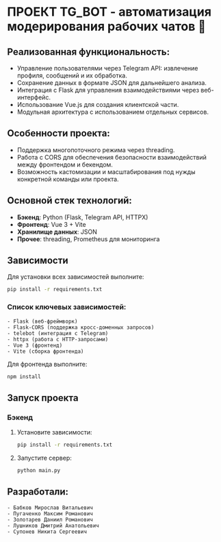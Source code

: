 
# ПРОЕКТ TG_BOT - автоматизация модерирования рабочих чатов 🎉

## Реализованная функциональность:
- Управление пользователями через Telegram API: извлечение профиля, сообщений и их обработка.
- Сохранение данных в формате JSON для дальнейшего анализа.
- Интеграция с Flask для управления взаимодействиями через веб-интерфейс.
- Использование Vue.js для создания клиентской части.
- Модульная архитектура с использованием отдельных сервисов.

## Особенности проекта:
- Поддержка многопоточного режима через threading.
- Работа с CORS для обеспечения безопасности взаимодействий между фронтендом и бекендом.
- Возможность кастомизации и масштабирования под нужды конкретной команды или проекта.

## Основной стек технологий:
- **Бэкенд**: Python (Flask, Telegram API, HTTPX)
- **Фронтенд**: Vue 3 + Vite
- **Хранилище данных**: JSON
- **Прочее**: threading, Prometheus для мониторинга

## Зависимости
Для установки всех зависимостей выполните:
```bash
pip install -r requirements.txt
```

### Список ключевых зависимостей:
```plaintext
- Flask (веб-фреймворк)
- Flask-CORS (поддержка кросс-доменных запросов)
- telebot (интеграция с Telegram)
- httpx (работа с HTTP-запросами)
- Vue 3 (фронтенд)
- Vite (сборка фронтенда)
```

Для фронтенда выполните:
```bash
npm install
```

## Запуск проекта

### Бэкенд
1. Установите зависимости:
    ```bash
    pip install -r requirements.txt
    ```
2. Запустите сервер:
    ```bash
    python main.py
    ```

## Разработали:
```plaintext
- Бабков Мирослав Витальевич
- Пугаченко Максим Романович
- Золотарев Даниил Романович
- Лушников Дмитрий Анатольевич
- Супонев Никита Сергеевич
```
